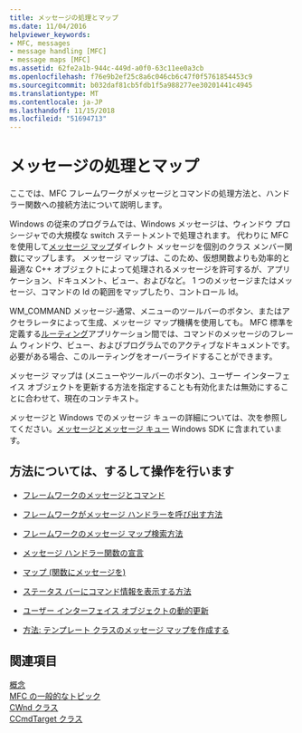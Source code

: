 ```yaml
---
title: メッセージの処理とマップ
ms.date: 11/04/2016
helpviewer_keywords:
- MFC, messages
- message handling [MFC]
- message maps [MFC]
ms.assetid: 62fe2a1b-944c-449d-a0f0-63c11ee0a3cb
ms.openlocfilehash: f76e9b2ef25c8a6c046cb6c47f0f5761854453c9
ms.sourcegitcommit: b032daf81cb5fdb1f5a988277ee30201441c4945
ms.translationtype: MT
ms.contentlocale: ja-JP
ms.lasthandoff: 11/15/2018
ms.locfileid: "51694713"
---
```

# <a name="message-handling-and-mapping"></a>メッセージの処理とマップ

ここでは、MFC フレームワークがメッセージとコマンドの処理方法と、ハンドラー関数への接続方法について説明します。

Windows の従来のプログラムでは、Windows メッセージは、ウィンドウ プロシージャでの大規模な switch ステートメントで処理されます。 代わりに MFC を使用して[メッセージ マップ](../mfc/message-categories.md)ダイレクト メッセージを個別のクラス メンバー関数にマップします。 メッセージ マップは、このため、仮想関数よりも効率的と最適な C++ オブジェクトによって処理されるメッセージを許可するが、アプリケーション、ドキュメント、ビュー、およびなど。 1 つのメッセージまたはメッセージ、コマンドの Id の範囲をマップしたり、コントロール Id。

WM_COMMAND メッセージ-通常、メニューのツールバーのボタン、またはアクセラレータによって生成、メッセージ マップ機構を使用しても。 MFC 標準を定義する[ルーティング](../mfc/command-routing.md)アプリケーション間では、コマンドのメッセージのフレーム ウィンドウ、ビュー、およびプログラムでのアクティブなドキュメントです。 必要がある場合、このルーティングをオーバーライドすることができます。

メッセージ マップは (メニューやツールバーのボタン)、ユーザー インターフェイス オブジェクトを更新する方法を指定することも有効化または無効にすることに合わせて、現在のコンテキスト。

メッセージと Windows でのメッセージ キューの詳細については、次を参照してください。[メッセージとメッセージ キュー](/windows/desktop/winmsg/messages-and-message-queues) Windows SDK に含まれています。

## <a name="what-do-you-want-to-know-more-about"></a>方法については、するして操作を行います

- [フレームワークのメッセージとコマンド](../mfc/messages-and-commands-in-the-framework.md)

- [フレームワークがメッセージ ハンドラーを呼び出す方法](../mfc/how-the-framework-calls-a-handler.md)

- [フレームワークのメッセージ マップ検索方法](../mfc/how-the-framework-searches-message-maps.md)

- [メッセージ ハンドラー関数の宣言](../mfc/declaring-message-handler-functions.md)

- [マップ (関数にメッセージを)](../mfc/reference/mapping-messages-to-functions.md)

- [ステータス バーにコマンド情報を表示する方法](../mfc/how-to-display-command-information-in-the-status-bar.md)

- [ユーザー インターフェイス オブジェクトの動的更新](../mfc/how-to-update-user-interface-objects.md)

- [方法: テンプレート クラスのメッセージ マップを作成する](../mfc/how-to-create-a-message-map-for-a-template-class.md)

## <a name="see-also"></a>関連項目

[概念](../mfc/mfc-concepts.md)<br/>
[MFC の一般的なトピック](../mfc/general-mfc-topics.md)<br/>
[CWnd クラス](../mfc/reference/cwnd-class.md)<br/>
[CCmdTarget クラス](../mfc/reference/ccmdtarget-class.md)
